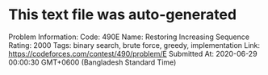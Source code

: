 # This text file was auto-generated

Problem Information:
Code: 490E
Name: Restoring Increasing Sequence
Rating: 2000
Tags: binary search, brute force, greedy, implementation
Link: https://codeforces.com/contest/490/problem/E
Submitted At: 2020-06-29 00:00:30 GMT+0600 (Bangladesh Standard Time)